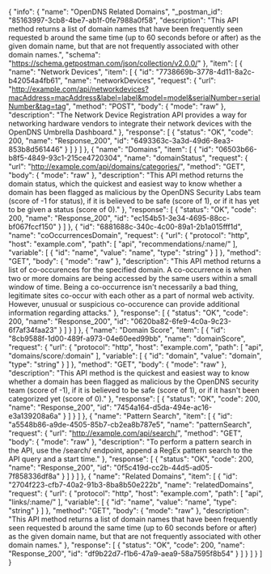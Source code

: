 {
  "info": {
    "name": "OpenDNS Related Domains",
    "_postman_id": "85163997-3cb8-4be7-ab1f-0fe7988a0f58",
    "description": "This API method returns a list of domain names that have been frequently seen requested b around the same time (up to 60 seconds before or after) as the given domain name, but that are not frequently associated with other domain names.",
    "schema": "https://schema.getpostman.com/json/collection/v2.0.0/"
  },
  "item": [
    {
      "name": "Network Devices",
      "item": [
        {
          "id": "7738669b-3778-4d11-8a2c-b42054a4fb61",
          "name": "networkDevices",
          "request": {
            "url": "http://example.com/api/networkdevices?macAddress=macAddress&label=label&model=model&serialNumber=serialNumber&tag=tag",
            "method": "POST",
            "body": {
              "mode": "raw"
            },
            "description": "The Network Device Registration API provides a way for networking hardware vendors to integrate their network devices with the OpenDNS Umbrella Dashboard."
          },
          "response": [
            {
              "status": "OK",
              "code": 200,
              "name": "Response_200",
              "id": "6493363c-3a3d-49d6-8ea3-853b8d561446"
            }
          ]
        }
      ]
    },
    {
      "name": "Domains",
      "item": [
        {
          "id": "06503b66-b8f5-4849-93c1-215ce4720304",
          "name": "domainStatus",
          "request": {
            "url": "http://example.com/api/domains/categories/",
            "method": "GET",
            "body": {
              "mode": "raw"
            },
            "description": "This API method returns the domain status, which the quickest and easiest way to know whether a domain has been flagged as malicious by the OpenDNS Security Labs team (score of -1 for status), if it is believed to be safe (score of 1), or if it has yet to be given a status (score of 0)."
          },
          "response": [
            {
              "status": "OK",
              "code": 200,
              "name": "Response_200",
              "id": "ec154b51-3e34-4695-88cc-bf067fccf150"
            }
          ]
        },
        {
          "id": "6881688c-340c-4c00-89a1-2b1a015fff1d",
          "name": "coOccurrencesDomain",
          "request": {
            "url": {
              "protocol": "http",
              "host": "example.com",
              "path": [
                "api",
                "recommendations/:name/"
              ],
              "variable": [
                {
                  "id": "name",
                  "value": "name",
                  "type": "string"
                }
              ]
            },
            "method": "GET",
            "body": {
              "mode": "raw"
            },
            "description": "This API method returns a list of co-occurences for the specified domain. A co-occurrence is when two or more domains are being accessed by the same users within a small window of time. Being a co-occurrence isn't necessarily a bad thing, legitimate sites co-occur with each other as a part of normal web activity. However, unusual or suspicious co-occurence can provide additional information regarding attacks."
          },
          "response": [
            {
              "status": "OK",
              "code": 200,
              "name": "Response_200",
              "id": "0620ba82-6fe9-4c0a-9c23-6f7af34faa23"
            }
          ]
        }
      ]
    },
    {
      "name": "Domain Score",
      "item": [
        {
          "id": "8cb9588f-1d00-489f-a973-04e60eed99bb",
          "name": "domainScore",
          "request": {
            "url": {
              "protocol": "http",
              "host": "example.com",
              "path": [
                "api",
                "domains/score/:domain"
              ],
              "variable": [
                {
                  "id": "domain",
                  "value": "domain",
                  "type": "string"
                }
              ]
            },
            "method": "GET",
            "body": {
              "mode": "raw"
            },
            "description": "This API method is the quickest and easiest way to know whether a domain has been flagged as malicious by the OpenDNS security team (score of -1), if it is believed to be safe (score of 1), or if it hasn't been categorized yet (score of 0)."
          },
          "response": [
            {
              "status": "OK",
              "code": 200,
              "name": "Response_200",
              "id": "7454a164-d5da-494e-ac16-e3a139208a6a"
            }
          ]
        }
      ]
    },
    {
      "name": "Pattern Search",
      "item": [
        {
          "id": "a5548b86-a9de-4505-85b7-cb2ea8b787e5",
          "name": "patternSearch",
          "request": {
            "url": "http://example.com/api/search/",
            "method": "GET",
            "body": {
              "mode": "raw"
            },
            "description": "To perform a pattern search in the API, use the /search/ endpoint, append a RegEx pattern search to the API query and a start time."
          },
          "response": [
            {
              "status": "OK",
              "code": 200,
              "name": "Response_200",
              "id": "0f5c419d-cc2b-44d5-ad05-7f858336df8a"
            }
          ]
        }
      ]
    },
    {
      "name": "Related Domains",
      "item": [
        {
          "id": "2704f223-cfb7-40a2-91b3-8ba8b50e222b",
          "name": "relatedDomains",
          "request": {
            "url": {
              "protocol": "http",
              "host": "example.com",
              "path": [
                "api",
                "links/:name/"
              ],
              "variable": [
                {
                  "id": "name",
                  "value": "name",
                  "type": "string"
                }
              ]
            },
            "method": "GET",
            "body": {
              "mode": "raw"
            },
            "description": "This API method returns a list of domain names that have been frequently seen requested b around the same time (up to 60 seconds before or after) as the given domain name, but that are not frequently associated with other domain names."
          },
          "response": [
            {
              "status": "OK",
              "code": 200,
              "name": "Response_200",
              "id": "df9b22d7-f1b6-47a9-aea9-58a7595f8b54"
            }
          ]
        }
      ]
    }
  ]
}